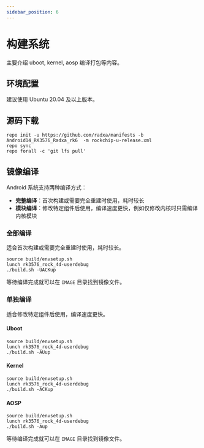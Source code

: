 ```yaml
---
sidebar_position: 6
---
```


# 构建系统

主要介绍 uboot, kernel, aosp 编译打包等内容。

## 环境配置

建议使用 Ubuntu 20.04 及以上版本。

## 源码下载

<NewCodeBlock tip="Ubuntu$" type="host">

```
repo init -u https://github.com/radxa/manifests -b  Android14_RK3576_Radxa_rk6  -m rockchip-u-release.xml
repo sync
repo forall -c 'git lfs pull'
```

</NewCodeBlock>

## 镜像编译

Android 系统支持两种编译方式：

- **完整编译**：首次构建或需要完全重建时使用，耗时较长
- **模块编译**：修改特定组件后使用，编译速度更快，例如仅修改内核时只需编译内核模块

### 全部编译

适合首次构建或需要完全重建时使用，耗时较长。

<NewCodeBlock tip="Ubuntu$" type="host">

```
source build/envsetup.sh
lunch rk3576_rock_4d-userdebug
./build.sh -UACKup
```

</NewCodeBlock>

等待编译完成就可以在 `IMAGE` 目录找到镜像文件。

### 单独编译

适合修改特定组件后使用，编译速度更快。

#### Uboot

<NewCodeBlock tip="Ubuntu$" type="host">

```
source build/envsetup.sh
lunch rk3576_rock_4d-userdebug
./build.sh -AUup
```

</NewCodeBlock>

#### Kernel

<NewCodeBlock tip="Ubuntu$" type="host">

```
source build/envsetup.sh
lunch rk3576_rock_4d-userdebug
./build.sh -ACKup
```

</NewCodeBlock>

#### AOSP

<NewCodeBlock tip="Ubuntu$" type="host">

```
source build/envsetup.sh
lunch rk3576_rock_4d-userdebug
./build.sh -Aup
```

</NewCodeBlock>

等待编译完成就可以在 `IMAGE` 目录找到镜像文件。
